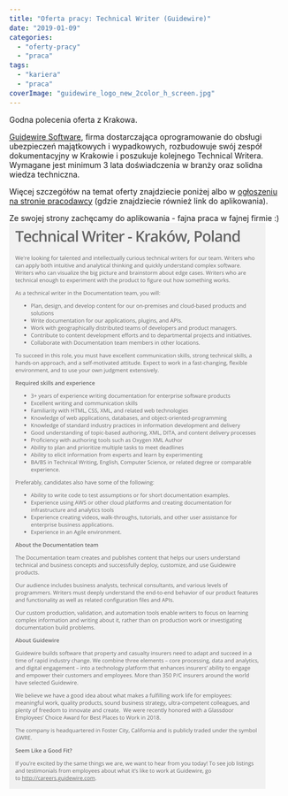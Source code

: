 ```yaml
---
title: "Oferta pracy: Technical Writer (Guidewire)"
date: "2019-01-09"
categories:
  - "oferty-pracy"
  - "praca"
tags:
  - "kariera"
  - "praca"
coverImage: "guidewire_logo_new_2color_h_screen.jpg"
---
```


Godna polecenia oferta z Krakowa.

[Guidewire Software](https://www.guidewire.com/), firma dostarczająca oprogramowanie do obsługi ubezpieczeń majątkowych i wypadkowych, rozbudowuje swój zespół dokumentacyjny w Krakowie i poszukuje kolejnego Technical Writera. Wymagane jest minimum 3 lata doświadczenia w branży oraz solidna wiedza techniczna.

Więcej szczegółów na temat oferty znajdziecie poniżej albo w [ogłoszeniu na stronie pracodawcy](https://careers.guidewire.com/jobs/view/oY2b9fw4/technical-writer-krakow-poland) (gdzie znajdziecie również link do aplikowania).

Ze swojej strony zachęcamy do aplikowania - fajna praca w fajnej firmie :)[![](images/tech_writer_guidewire.png)](http://techwriter.pl/wp-content/uploads/2019/01/tech_writer_guidewire.png)
